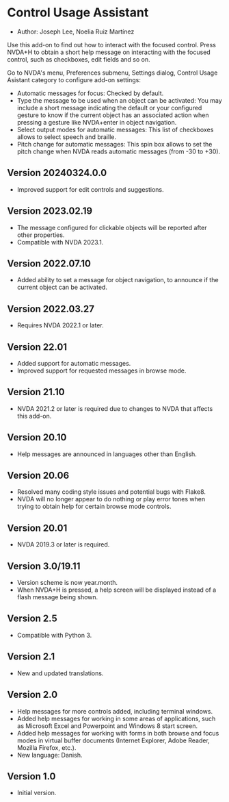 # Control Usage Assistant #

* Author: Joseph Lee, Noelia Ruiz Martínez


Use this add-on to find out how to interact with the focused control.
Press NVDA+H to obtain a short help message on interacting with the focused control, such as checkboxes, edit fields and so on.

Go to NVDA's menu, Preferences submenu, Settings dialog, Control Usage Asistant category to configure add-on settings:

* Automatic messages for focus: Checked by default.
* Type the message to be used when an object can be activated: You may include a short message indicating the default or your configured gesture to know if the current object has an associated action when pressing a gesture like NVDA+enter in object navigation.
* Select output modes for automatic messages: This list of checkboxes allows to select speech and braille.
* Pitch change for automatic messages: This spin box allows to set the pitch change when NVDA reads automatic messages (from -30 to +30).

## Version 20240324.0.0

* Improved support for edit controls and suggestions.

## Version 2023.02.19

* The message configured for clickable objects will be reported after other properties.
* Compatible with NVDA 2023.1.

## Version 2022.07.10

* Added ability to set a message for object navigation, to announce if the current object can be activated.

## Version 2022.03.27

* Requires NVDA 2022.1 or later.

## Version 22.01

* Added support for automatic messages.
* Improved support for requested messages in browse mode.

## Version 21.10

* NVDA 2021.2 or later is required due to changes to NVDA that affects this add-on.

## Version 20.10

* Help messages are announced in languages other than English.

## Version 20.06

* Resolved many coding style issues and potential bugs with Flake8.
* NVDA will no longer appear to do nothing or play error tones when trying to obtain help for certain browse mode controls.

## Version 20.01

* NVDA 2019.3 or later is required.

## Version 3.0/19.11

* Version scheme is now year.month.
* When NVDA+H is pressed, a help screen will be displayed instead of a flash message being shown.

## Version 2.5

* Compatible with Python 3.

## Version 2.1

* New and updated translations.

## Version 2.0

* Help messages for more controls added, including terminal windows.
* Added help messages for working in some areas of applications, such as Microsoft Excel and Powerpoint and Windows 8 start screen.
* Added help messages for working with forms in both browse and focus modes in virtual buffer documents (Internet Explorer, Adobe Reader, Mozilla Firefox, etc.).
* New language: Danish.

## Version 1.0

* Initial version.


